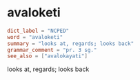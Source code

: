 # avaloketi

``` toml
dict_label = "NCPED"
word = "avaloketi"
summary = "looks at, regards; looks back"
grammar_comment = "pr. 3 sg."
see_also = ["avalokayati"]
```

looks at, regards; looks back

